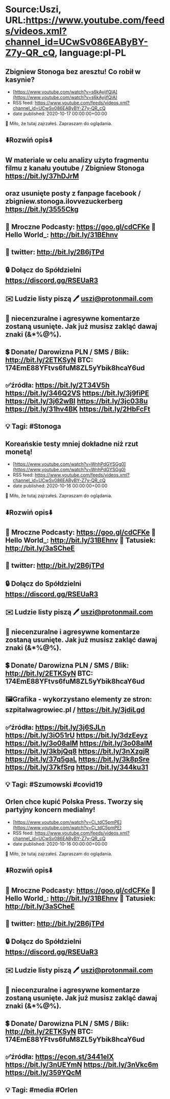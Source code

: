 # Source:Uszi, URL:https://www.youtube.com/feeds/videos.xml?channel_id=UCwSv086EAByBY-Z7y-QR_cQ, language:pl-PL

## Zbigniew Stonoga bez aresztu! Co robił w kasynie?
 - [https://www.youtube.com/watch?v=s6kAyijfQIA](https://www.youtube.com/watch?v=s6kAyijfQIA)
 - RSS feed: https://www.youtube.com/feeds/videos.xml?channel_id=UCwSv086EAByBY-Z7y-QR_cQ
 - date published: 2020-10-17 00:00:00+00:00

🤪 Miło, że tutaj zajrzałeś.  Zapraszam do oglądania.

⬇️Rozwiń opis⬇️
------------------------------------------------------------
W materiale w celu analizy użyto fragmentu filmu z kanału
youtube / Zbigniew Stonoga
https://bit.ly/37hDJrM
---
oraz usunięte posty z fanpage
facebook / zbigniew.stonoga.ilovvezuckerberg
https://bit.ly/3555Ckg
------------------------------------------------------------
👀 Mroczne Podcasty: https://goo.gl/cdCFKe
👀 Hello World_: http://bit.ly/31BEhnv
------------------------------------------------------------
👀 twitter: http://bit.ly/2B6jTPd
------------------------------------------------------------
🔒 Dołącz do Spółdzielni
https://discord.gg/RSEUaR3
------------------------------------------------------------
✉️ Ludzie listy piszą 
🖊️ uszi@protonmail.com
------------------------------------------------------------
👺 niecenzuralne i agresywne komentarze zostaną usunięte.  Jak już musisz zakląć dawaj znaki (&*%@%).
------------------------------------------------------------
💲 Donate/ Darowizna
PLN / SMS / Blik: http://bit.ly/2ETKSyN
BTC: 174EmE88YFtvs6fuM8ZL5yYbik8hcaY6ud
---------------------------------------------------------------
✅źródła:
https://bit.ly/2T34V5h
https://bit.ly/346Q2VS
https://bit.ly/3j9fiPE
https://bit.ly/3j62wBl
https://bit.ly/3jc038u
https://bit.ly/31hv4BK
https://bit.ly/2HbFcFt
-------------------------------------------------------------
💡 Tagi: #Stonoga
--------------------------------------------------------------

## Koreańskie testy mniej dokładne niż rzut monetą!
 - [https://www.youtube.com/watch?v=WnhPdGYSGg0](https://www.youtube.com/watch?v=WnhPdGYSGg0)
 - RSS feed: https://www.youtube.com/feeds/videos.xml?channel_id=UCwSv086EAByBY-Z7y-QR_cQ
 - date published: 2020-10-16 00:00:00+00:00

🤪 Miło, że tutaj zajrzałeś.  Zapraszam do oglądania.

⬇️Rozwiń opis⬇️
------------------------------------------------------------
👀 Mroczne Podcasty: https://goo.gl/cdCFKe
👀 Hello World_: http://bit.ly/31BEhnv
👀 Tatusiek: http://bit.ly/3aSCheE
------------------------------------------------------------
👀 twitter: http://bit.ly/2B6jTPd
------------------------------------------------------------
🔒 Dołącz do Spółdzielni
https://discord.gg/RSEUaR3
------------------------------------------------------------
✉️ Ludzie listy piszą 
🖊️ uszi@protonmail.com
------------------------------------------------------------
👺 niecenzuralne i agresywne komentarze zostaną usunięte.  Jak już musisz zakląć dawaj znaki (&*%@%).
------------------------------------------------------------
💲 Donate/ Darowizna
PLN / SMS / Blik: http://bit.ly/2ETKSyN
BTC: 174EmE88YFtvs6fuM8ZL5yYbik8hcaY6ud
---------------------------------------------------------------
🖼Grafika - wykorzystano elementy ze stron: 
szpitalwagrowiec.pl / https://bit.ly/3jdiLgd
---------------------------------------------------------------
✅źródła:
https://bit.ly/3j6SJLn
https://bit.ly/3iO51rU
https://bit.ly/3dzEeyz
https://bit.ly/3o08aIM
https://bit.ly/3o08aIM
https://bit.ly/3kbjQq8
https://bit.ly/3nXzgjR
https://bit.ly/37q5gaL
https://bit.ly/3k8pSre
https://bit.ly/37kfSrg
https://bit.ly/344ku31
-------------------------------------------------------------
💡 Tagi: #Szumowski #covid19
--------------------------------------------------------------

## Orlen chce kupić Polska Press. Tworzy się partyjny koncern medialny!
 - [https://www.youtube.com/watch?v=Cj_tdC5pmPE](https://www.youtube.com/watch?v=Cj_tdC5pmPE)
 - RSS feed: https://www.youtube.com/feeds/videos.xml?channel_id=UCwSv086EAByBY-Z7y-QR_cQ
 - date published: 2020-10-16 00:00:00+00:00

🤪 Miło, że tutaj zajrzałeś.  Zapraszam do oglądania.

⬇️Rozwiń opis⬇️
------------------------------------------------------------
👀 Mroczne Podcasty: https://goo.gl/cdCFKe
👀 Hello World_: http://bit.ly/31BEhnv
👀 Tatusiek: http://bit.ly/3aSCheE
------------------------------------------------------------
👀 twitter: http://bit.ly/2B6jTPd
------------------------------------------------------------
🔒 Dołącz do Spółdzielni
https://discord.gg/RSEUaR3
------------------------------------------------------------
✉️ Ludzie listy piszą 
🖊️ uszi@protonmail.com
------------------------------------------------------------
👺 niecenzuralne i agresywne komentarze zostaną usunięte.  Jak już musisz zakląć dawaj znaki (&*%@%).
------------------------------------------------------------
💲 Donate/ Darowizna
PLN / SMS / Blik: http://bit.ly/2ETKSyN
BTC: 174EmE88YFtvs6fuM8ZL5yYbik8hcaY6ud
---------------------------------------------------------------
✅źródła:
https://econ.st/3441elX
https://bit.ly/3nUEYmN
https://bit.ly/3nVkc6m
https://bit.ly/359YQcM
-------------------------------------------------------------
💡 Tagi: #media #Orlen
--------------------------------------------------------------

